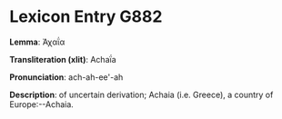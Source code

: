# Lexicon Entry G882

**Lemma**: Ἀχαΐα

**Transliteration (xlit)**: Achaḯa

**Pronunciation**: ach-ah-ee'-ah

**Description**:
of uncertain derivation; Achaia (i.e. Greece), a country of Europe:--Achaia.
